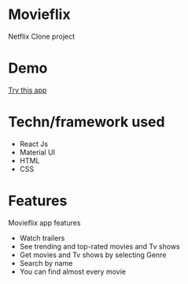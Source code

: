 # Movieflix
 Netflix Clone project 

# Demo

[Try this app](https://showtime-sb.netlify.app/)

# Techn/framework used
* React Js
* Material UI
* HTML 
* CSS

# Features
 Movieflix app features
* Watch trailers 
* See trending and top-rated movies and Tv shows
* Get movies and Tv shows by selecting Genre
* Search by name 
* You can find almost every movie
